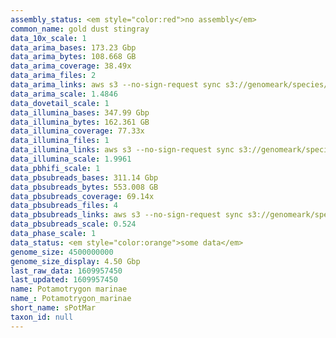 ```yaml
---
assembly_status: <em style="color:red">no assembly</em>
common_name: gold dust stingray
data_10x_scale: 1
data_arima_bases: 173.23 Gbp
data_arima_bytes: 108.668 GB
data_arima_coverage: 38.49x
data_arima_files: 2
data_arima_links: aws s3 --no-sign-request sync s3://genomeark/species/Potamotrygon_marinae/sPotMar1/genomic_data/arima/ .<br>
data_arima_scale: 1.4846
data_dovetail_scale: 1
data_illumina_bases: 347.99 Gbp
data_illumina_bytes: 162.361 GB
data_illumina_coverage: 77.33x
data_illumina_files: 1
data_illumina_links: aws s3 --no-sign-request sync s3://genomeark/species/Potamotrygon_marinae/sPotMar1/genomic_data/illumina/ .<br>
data_illumina_scale: 1.9961
data_pbhifi_scale: 1
data_pbsubreads_bases: 311.14 Gbp
data_pbsubreads_bytes: 553.008 GB
data_pbsubreads_coverage: 69.14x
data_pbsubreads_files: 4
data_pbsubreads_links: aws s3 --no-sign-request sync s3://genomeark/species/Potamotrygon_marinae/sPotMar1/genomic_data/pacbio/ . --exclude "*ccs*bam*"<br>
data_pbsubreads_scale: 0.524
data_phase_scale: 1
data_status: <em style="color:orange">some data</em>
genome_size: 4500000000
genome_size_display: 4.50 Gbp
last_raw_data: 1609957450
last_updated: 1609957450
name: Potamotrygon marinae
name_: Potamotrygon_marinae
short_name: sPotMar
taxon_id: null
---
```

